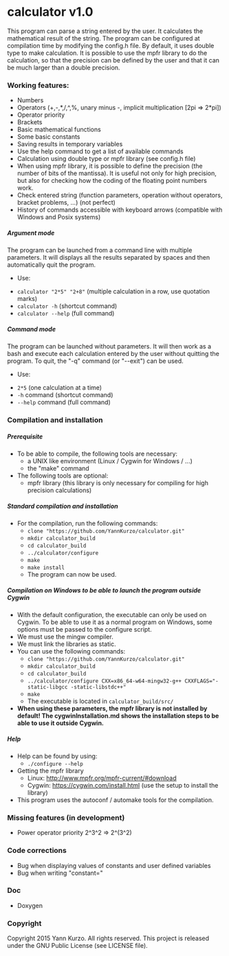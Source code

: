 
# calculator v1.0

This program can parse a string entered by the user. It calculates the mathematical result of the string. The program can be configured at compilation time by modifying the config.h file. By default, it uses double type to make calculation. It is possible to use the mpfr library to do the calculation, so that the precision can be defined by the user and that it can be much larger than a double precision.

### Working features:
- Numbers
- Operators (+,-,\*,/,^,%, unary minus -, implicit multiplication [2pi => 2\*pi])
- Operator priority
- Brackets
- Basic mathematical functions
- Some basic constants
- Saving results in temporary variables
- Use the help command to get a list of available commands
- Calculation using double type or mpfr library (see config.h file)
- When using mpfr library, it is possible to define the precision (the number of bits of the mantissa). It is useful not only for high precision, but also for checking how the coding of the floating point numbers work.
- Check entered string (function parameters, operation without operators, bracket problems, ...) (not perfect)
- History of commands accessible with keyboard arrows (compatible with Windows and Posix systems)

##### Argument mode
The program can be launched from a command line with multiple parameters. It will displays all the results separated by spaces and then automatically quit the program.
 - Use:
  * `calculator "2*5" "2+8"` (multiple calculation in a row, use quotation marks)
  * `calculator -h` (shortcut command)
  * `calculator --help` (full command)
 
##### Command mode
The program can be launched without parameters. It will then work as a bash and execute each calculation entered by the user without quitting the program. To quit, the "-q" command (or "--exit") can be used.
 - Use:
  * `2*5` (one calculation at a time)
  * `-h` command (shortcut command)
  * `--help` command (full command)

### Compilation and installation

##### Prerequisite
- To be able to compile, the following tools are necessary:
  * a UNIX like environment (Linux / Cygwin for Windows / ...)
  * the "make" command
- The following tools are optional:
  * mpfr library (this library is only necessary for compiling for high precision calculations)
 
##### Standard compilation and installation
- For the compilation, run the following commands:
  * `clone "https://github.com/YannKurzo/calculator.git"`
  * `mkdir calculator_build`
  * `cd calculator_build`
  * `../calculator/configure`
  * `make`
  * `make install`
  * The program can now be used.

##### Compilation on Windows to be able to launch the program outside Cygwin
- With the default configuration, the executable can only be used on Cygwin. To be able to use it as a normal program on Windows, some options must be passed to the configure script.
- We must use the mingw compiler.
- We must link the libraries as static.
- You can use the following commands:
  * `clone "https://github.com/YannKurzo/calculator.git"`
  * `mkdir calculator_build`
  * `cd calculator_build`
  * `../calculator/configure CXX=x86_64-w64-mingw32-g++ CXXFLAGS="-static-libgcc -static-libstdc++"`
  * `make`
  * The executable is located in `calculator_build/src/`
- **When using these parameters, the mpfr library is not installed by default! The cygwinInstallation.md shows the installation steps to be able to use it outside Cygwin.**

##### Help
- Help can be found by using:
  * `./configure --help`
- Getting the mpfr library
  * Linux: http://www.mpfr.org/mpfr-current/#download
  * Cygwin: https://cygwin.com/install.html (use the setup to install the library)
- This program uses the autoconf / automake tools for the compilation.

### Missing features (in development)
- Power operator priority 2^3^2 => 2^(3^2)

### Code corrections
- Bug when displaying values of constants and user defined variables
- Bug when writing "constant="

### Doc
- Doxygen

### Copyright
Copyright 2015 Yann Kurzo. All rights reserved.
This project is released under the GNU Public License (see LICENSE file).

